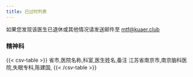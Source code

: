 ```yaml
---
title: 已过时列表
---
```


如果您发现该医生已退休或其他情况请发送邮件至 <mtf@kuaer.club>

### 精神科

{{< csv-table >}}
省市,医院名称,科室,医生姓名,备注
江苏省南京市,南京脑科医院,失眠专科,陈建国,
{{< /csv-table >}}
